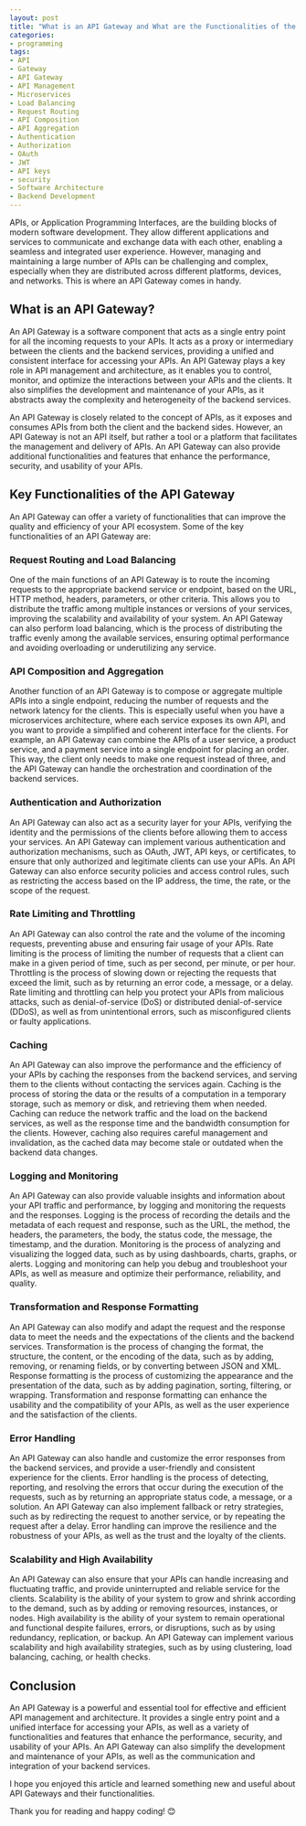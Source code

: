 ```yaml
---
layout: post
title: "What is an API Gateway and What are the Functionalities of the API Gateway?"
categories:
- programming
tags:
- API
- Gateway
- API Gateway
- API Management
- Microservices
- Load Balancing
- Request Routing
- API Composition
- API Aggregation
- Authentication
- Authorization
- OAuth
- JWT
- API keys
- security
- Software Architecture
- Backend Development
---
```


APIs, or Application Programming Interfaces, are the building blocks of modern software development. They allow different applications and services to communicate and exchange data with each other, enabling a seamless and integrated user experience. However, managing and maintaining a large number of APIs can be challenging and complex, especially when they are distributed across different platforms, devices, and networks. This is where an API Gateway comes in handy.

## What is an API Gateway?
An API Gateway is a software component that acts as a single entry point for all the incoming requests to your APIs. It acts as a proxy or intermediary between the clients and the backend services, providing a unified and consistent interface for accessing your APIs. An API Gateway plays a key role in API management and architecture, as it enables you to control, monitor, and optimize the interactions between your APIs and the clients. It also simplifies the development and maintenance of your APIs, as it abstracts away the complexity and heterogeneity of the backend services.

An API Gateway is closely related to the concept of APIs, as it exposes and consumes APIs from both the client and the backend sides. However, an API Gateway is not an API itself, but rather a tool or a platform that facilitates the management and delivery of APIs. An API Gateway can also provide additional functionalities and features that enhance the performance, security, and usability of your APIs.

## Key Functionalities of the API Gateway
An API Gateway can offer a variety of functionalities that can improve the quality and efficiency of your API ecosystem. Some of the key functionalities of an API Gateway are:

### Request Routing and Load Balancing
One of the main functions of an API Gateway is to route the incoming requests to the appropriate backend service or endpoint, based on the URL, HTTP method, headers, parameters, or other criteria. This allows you to distribute the traffic among multiple instances or versions of your services, improving the scalability and availability of your system. An API Gateway can also perform load balancing, which is the process of distributing the traffic evenly among the available services, ensuring optimal performance and avoiding overloading or underutilizing any service.

### API Composition and Aggregation
Another function of an API Gateway is to compose or aggregate multiple APIs into a single endpoint, reducing the number of requests and the network latency for the clients. This is especially useful when you have a microservices architecture, where each service exposes its own API, and you want to provide a simplified and coherent interface for the clients. For example, an API Gateway can combine the APIs of a user service, a product service, and a payment service into a single endpoint for placing an order. This way, the client only needs to make one request instead of three, and the API Gateway can handle the orchestration and coordination of the backend services.

### Authentication and Authorization
An API Gateway can also act as a security layer for your APIs, verifying the identity and the permissions of the clients before allowing them to access your services. An API Gateway can implement various authentication and authorization mechanisms, such as OAuth, JWT, API keys, or certificates, to ensure that only authorized and legitimate clients can use your APIs. An API Gateway can also enforce security policies and access control rules, such as restricting the access based on the IP address, the time, the rate, or the scope of the request.

### Rate Limiting and Throttling
An API Gateway can also control the rate and the volume of the incoming requests, preventing abuse and ensuring fair usage of your APIs. Rate limiting is the process of limiting the number of requests that a client can make in a given period of time, such as per second, per minute, or per hour. Throttling is the process of slowing down or rejecting the requests that exceed the limit, such as by returning an error code, a message, or a delay. Rate limiting and throttling can help you protect your APIs from malicious attacks, such as denial-of-service (DoS) or distributed denial-of-service (DDoS), as well as from unintentional errors, such as misconfigured clients or faulty applications.

### Caching
An API Gateway can also improve the performance and the efficiency of your APIs by caching the responses from the backend services, and serving them to the clients without contacting the services again. Caching is the process of storing the data or the results of a computation in a temporary storage, such as memory or disk, and retrieving them when needed. Caching can reduce the network traffic and the load on the backend services, as well as the response time and the bandwidth consumption for the clients. However, caching also requires careful management and invalidation, as the cached data may become stale or outdated when the backend data changes.

### Logging and Monitoring
An API Gateway can also provide valuable insights and information about your API traffic and performance, by logging and monitoring the requests and the responses. Logging is the process of recording the details and the metadata of each request and response, such as the URL, the method, the headers, the parameters, the body, the status code, the message, the timestamp, and the duration. Monitoring is the process of analyzing and visualizing the logged data, such as by using dashboards, charts, graphs, or alerts. Logging and monitoring can help you debug and troubleshoot your APIs, as well as measure and optimize their performance, reliability, and quality.

### Transformation and Response Formatting
An API Gateway can also modify and adapt the request and the response data to meet the needs and the expectations of the clients and the backend services. Transformation is the process of changing the format, the structure, the content, or the encoding of the data, such as by adding, removing, or renaming fields, or by converting between JSON and XML. Response formatting is the process of customizing the appearance and the presentation of the data, such as by adding pagination, sorting, filtering, or wrapping. Transformation and response formatting can enhance the usability and the compatibility of your APIs, as well as the user experience and the satisfaction of the clients.

### Error Handling
An API Gateway can also handle and customize the error responses from the backend services, and provide a user-friendly and consistent experience for the clients. Error handling is the process of detecting, reporting, and resolving the errors that occur during the execution of the requests, such as by returning an appropriate status code, a message, or a solution. An API Gateway can also implement fallback or retry strategies, such as by redirecting the request to another service, or by repeating the request after a delay. Error handling can improve the resilience and the robustness of your APIs, as well as the trust and the loyalty of the clients.

### Scalability and High Availability
An API Gateway can also ensure that your APIs can handle increasing and fluctuating traffic, and provide uninterrupted and reliable service for the clients. Scalability is the ability of your system to grow and shrink according to the demand, such as by adding or removing resources, instances, or nodes. High availability is the ability of your system to remain operational and functional despite failures, errors, or disruptions, such as by using redundancy, replication, or backup. An API Gateway can implement various scalability and high availability strategies, such as by using clustering, load balancing, caching, or health checks.

## Conclusion
An API Gateway is a powerful and essential tool for effective and efficient API management and architecture. It provides a single entry point and a unified interface for accessing your APIs, as well as a variety of functionalities and features that enhance the performance, security, and usability of your APIs. An API Gateway can also simplify the development and maintenance of your APIs, as well as the communication and integration of your backend services.

I hope you enjoyed this article and learned something new and useful about API Gateways and their functionalities.

Thank you for reading and happy coding! 😊
